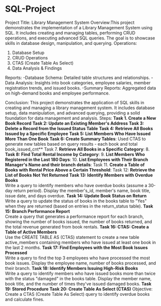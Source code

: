 # SQL-Project
Project Title: Library Management System
Overview:This project demonstrates the implementation of a Library Management System using SQL. It includes creating and managing tables, performing CRUD operations, and executing advanced SQL queries. The goal is to showcase skills in database design, manipulation, and querying.
Operations:
1. Database Setup
2. CRUD Operations
3. CTAS (Create Table As Select)
4. Data Analysis & Findings

Reports:
-Database Schema: Detailed table structures and relationships.
-Data Analysis: Insights into book categories, employee salaries, member registration trends, and issued books.
-Summary Reports: Aggregated data on high-demand books and employee performance.

Conclusion:
This project demonstrates the application of SQL skills in creating and managing a library management system. It includes database setup, data manipulation, and advanced querying, providing a solid foundation for data management and analysis.
Steps:
**Task 1. Create a New Book Record**
**Task 2: Update an Existing Member's Address**
**Task 3: Delete a Record from the Issued Status Table**
**Task 4: Retrieve All Books Issued by a Specific Employee**
**Task 5: List Members Who Have Issued More Than One Book**
**Task 6: Create Summary Tables**: Used CTAS to generate new tables based on query results - each book and total book_issued_cnt**
Task 7. **Retrieve All Books in a Specific Category**:
8. **Task 8: Find Total Rental Income by Category**:
9. **List Members Who Registered in the Last 180 Days**:
10. **List Employees with Their Branch Manager's Name and their branch details**:
Task 11. **Create a Table of Books with Rental Price Above a Certain Threshold**:
Task 12: **Retrieve the List of Books Not Yet Returned**
**Task 13: Identify Members with Overdue Books**  
Write a query to identify members who have overdue books (assume a 30-day return period). Display the member's_id, member's name, book title, issue date, and days overdue.
**Task 14: Update Book Status on Return**  
Write a query to update the status of books in the books table to "Yes" when they are returned (based on entries in the return_status table).
**Task 15: Branch Performance Report**  
Create a query that generates a performance report for each branch, showing the number of books issued, the number of books returned, and the total revenue generated from book rentals.
**Task 16: CTAS: Create a Table of Active Members**  
Use the CREATE TABLE AS (CTAS) statement to create a new table active_members containing members who have issued at least one book in the last 2 months.
**Task 17: Find Employees with the Most Book Issues Processed**  
Write a query to find the top 3 employees who have processed the most book issues. Display the employee name, number of books processed, and their branch.
**Task 18: Identify Members Issuing High-Risk Books**  
Write a query to identify members who have issued books more than twice with the status "damaged" in the books table. Display the member name, book title, and the number of times they've issued damaged books. 
**Task 19: Stored Procedure**
**Task 20: Create Table As Select (CTAS)**
Objective: Create a CTAS (Create Table As Select) query to identify overdue books and calculate fines.
